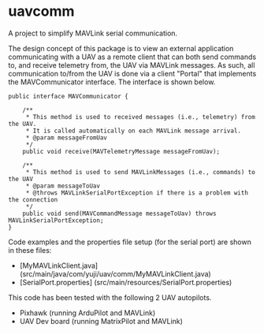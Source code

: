 # uavcomm
A project to simplify MAVLink serial communication.

The design concept of this package is to view an external application communicating with a UAV as a remote client that can both send commands to, and receive telemetry from, the UAV via MAVLink messages. As such, all communication to/from the UAV is done via a client "Portal" that implements the MAVCommunicator interface. The interface is shown below.

```
public interface MAVCommunicator {

    /**
     * This method is used to received messages (i.e., telemetry) from the UAV.
     * It is called automatically on each MAVLink message arrival.
     * @param messageFromUav
     */
    public void receive(MAVTelemetryMessage messageFromUav);

    /**
     * This method is used to send MAVLinkMessages (i.e., commands) to the UAV
     * @param messageToUav
     * @throws MAVLinkSerialPortException if there is a problem with the connection
     */
    public void send(MAVCommandMessage messageToUav) throws MAVLinkSerialPortException;
}
```


Code examples and the properties file setup (for the serial port) are shown in these files:

- [MyMAVLinkClient.java] (src/main/java/com/yuji/uav/comm/MyMAVLinkClient.java)
- [SerialPort.properties] (src/main/resources/SerialPort.properties)

This code has been tested with the following 2 UAV autopilots.
- Pixhawk (running ArduPilot and MAVLink)
- UAV Dev board (running MatrixPilot and MAVLink)
